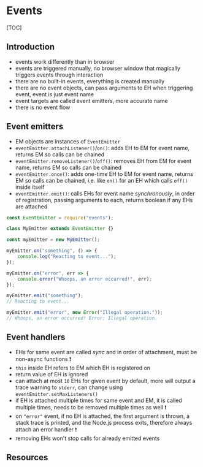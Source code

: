 # Events

[TOC]



## Introduction

- events work differently than in browser
- events are triggered manually, no browser window that magically triggers events through interaction
- there are no built-in events, everything is created manually
- there are no event objects, can pass arguments to EH when triggering event, event is just event name
- event targets are called event emitters, more accurate name
- there is no event flow



## Event emitters

- EM objects are instances of `EventEmitter`
- `eventEmitter.attachListener()`/`on()`: adds EH to EM for event name, returns EM so calls can be chained
- `eventEmitter.removeListener()`/`off()`: removes EH from EM for event name, returns EM so calls can be chained
- `eventEmitter.once()`: adds one-time EH to EM for event name, returns EM so calls can be chained, i.e. like `on()` for an EH which calls `off()` inside itself
- `eventEmitter.emit()`: calls EHs for event name _synchronously_, in order of registration, passing arguments to each, returns boolean if any EHs are attached

```javascript
const EventEmitter = require("events");

class MyEmitter extends EventEmitter {}

const myEmitter = new MyEmitter();

myEmitter.on("something", () => {
    console.log("Reacting to event...");
});

myEmitter.on("error", err => {
    console.error("Whoops, an error occurred!", err);
});

myEmitter.emit("something");
// Reacting to event...

myEmitter.emit("error", new Error("Illegal operation."));
// Whoops, an error occurred! Error: Illegal operation.
```



## Event handlers

- EHs for same event are called _sync_ and in order of attachment, must be non-async functions ❗️
- `this` inside EH refers to EM which EH is registered on
- return value of EH is ignored
- can attach at most `10` EHs for given event by default, more will output a trace warning to `stderr`, can change using `eventEmitter.setMaxListeners()`
- if EH is attached multiple times for same event and EM, it is called multiple times, needs to be removed multiple times as well ❗️
- on `"error"` event, if no EH is attached, the first argument is thrown, a stack trace is printed, and the Node.js process exits, therefore always attach an error handler ❗️
- removing EHs won't stop calls for already emitted events



## Resources